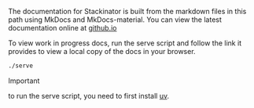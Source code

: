 The documentation for Stackinator is built from the markdown files in this path using MkDocs and MkDocs-material.
You can view the latest documentation online at [github.io](https://eth-cscs.github.io/stackinator/)

To view work in progress docs, run the serve script and follow the link it provides to view a local copy of the docs in your browser.
```bash
./serve
```

> [!IMPORTANT]
> to run the serve script, you need to first install [uv](https://docs.astral.sh/uv/getting-started/installation/).

